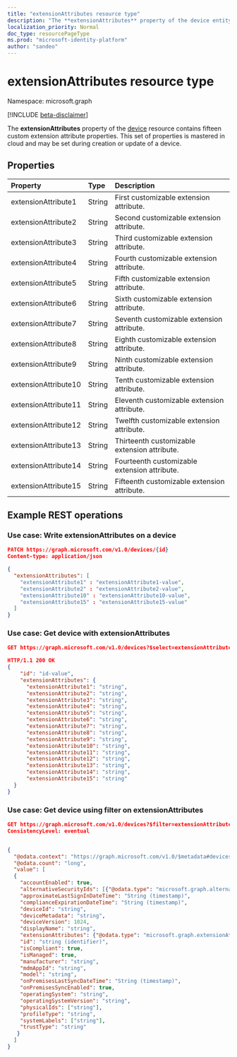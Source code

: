 ```yaml
---
title: "extensionAttributes resource type"
description: "The **extensionAttributes** property of the device entity contains fifteen custom extension attribute properties."
localization_priority: Normal
doc_type: resourcePageType
ms.prod: "microsoft-identity-platform"
author: "sandeo"
---
```


# extensionAttributes resource type

Namespace: microsoft.graph

[!INCLUDE [beta-disclaimer](../../includes/beta-disclaimer.md)]

The **extensionAttributes** property of the [device](device.md) resource contains fifteen custom extension attribute properties. This set of properties is mastered in cloud and may be set during creation or update of a device.


## Properties
| Property	   | Type	|Description|
|:---------------|:--------|:----------|
|extensionAttribute1|String| First customizable extension attribute. |
|extensionAttribute2|String| Second customizable extension attribute. |
|extensionAttribute3|String| Third customizable extension attribute. |
|extensionAttribute4|String| Fourth customizable extension attribute. |
|extensionAttribute5|String| Fifth customizable extension attribute. |
|extensionAttribute6|String| Sixth customizable extension attribute. |
|extensionAttribute7|String| Seventh customizable extension attribute. |
|extensionAttribute8|String| Eighth customizable extension attribute. |
|extensionAttribute9|String| Ninth customizable extension attribute. |
|extensionAttribute10|String| Tenth customizable extension attribute. |
|extensionAttribute11|String| Eleventh customizable extension attribute. |
|extensionAttribute12|String| Twelfth customizable extension attribute. |
|extensionAttribute13|String| Thirteenth customizable extension attribute. |
|extensionAttribute14|String| Fourteenth customizable extension attribute. |
|extensionAttribute15|String| Fifteenth customizable extension attribute. |

## Example REST operations

### Use case:  Write extensionAttributes on a device

``` JSON
PATCH https://graph.microsoft.com/v1.0/devices/{id}
Content-type: application/json

{
  "extensionAttributes": [
    "extensionAttribute1" : "extensionAttribute1-value",
    "extensionAttribute2" : "extensionAttribute2-value",
    "extensionAttribute10" : "extensionAttribute10-value",
    "extensionAttribute15" : "extensionAttribute15-value"
  ]
}
```

### Use case:  Get device with extensionAttributes

``` JSON
GET https://graph.microsoft.com/v1.0/devices?$select=extensionAttributes,id

HTTP/1.1 200 OK
{
    "id": "id-value",
    "extensionAttributes": {
      "extensionAttribute1": "string",
      "extensionAttribute2": "string",
      "extensionAttribute3": "string",
      "extensionAttribute4": "string",
      "extensionAttribute5": "string",
      "extensionAttribute6": "string",
      "extensionAttribute7": "string",
      "extensionAttribute8": "string",
      "extensionAttribute9": "string",
      "extensionAttribute10": "string",
      "extensionAttribute11": "string",
      "extensionAttribute12": "string",
      "extensionAttribute13": "string",
      "extensionAttribute14": "string",
      "extensionAttribute15": "string"
  }
}
```

### Use case: Get device using filter on extensionAttributes

``` JSON
GET https://graph.microsoft.com/v1.0/devices?$filter=extensionAttributes/extensionAttributes1 eq 'extensionAttributes1-value'&$count=true
ConsistencyLevel: eventual


{
  "@odata.context": "https://graph.microsoft.com/v1.0/$metadata#devices",
  "@odata.count": "long",
  "value": [
  {
    "accountEnabled": true,
    "alternativeSecurityIds": [{"@odata.type": "microsoft.graph.alternativeSecurityId"}],
    "approximateLastSignInDateTime": "String (timestamp)",
    "complianceExpirationDateTime": "String (timestamp)",
    "deviceId": "string",
    "deviceMetadata": "string",
    "deviceVersion": 1024,
    "displayName": "string",
    "extensionAttributes": {"@odata.type": "microsoft.graph.extensionAttributes"},
    "id": "string (identifier)",
    "isCompliant": true,
    "isManaged": true,
    "manufacturer": "string",
    "mdmAppId": "string",
    "model": "string",
    "onPremisesLastSyncDateTime": "String (timestamp)",
    "onPremisesSyncEnabled": true,
    "operatingSystem": "string",
    "operatingSystemVersion": "string",
    "physicalIds": ["string"],
    "profileType": "string",
    "systemLabels": ["string"],
    "trustType": "string"
   }
  ]
}
```


<!-- uuid: 8fcb5dbc-d5aa-4681-8e31-b001d5168d79
2015-10-25 14:57:30 UTC -->
<!--
{
  "type": "#page.annotation",
  "description": "extensionAttributes resource",
  "keywords": "",
  "section": "documentation",
  "tocPath": "",
  "suppressions": []
}
-->
